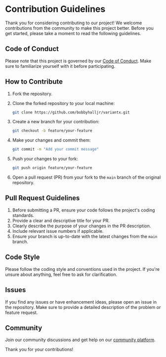 # Contribution Guidelines

Thank you for considering contributing to our project! We welcome contributions from the community to make this project better. Before you get started, please take a moment to read the following guidelines.

## Code of Conduct

Please note that this project is governed by our [Code of Conduct](CODE_OF_CONDUCT.md). Make sure to familiarize yourself with it before participating.

## How to Contribute

1. Fork the repository.
2. Clone the forked repository to your local machine:

   ```bash
   git clone https://github.com/bobbyhalljr/variantx.git
   ```

3. Create a new branch for your contribution:

   ```bash
   git checkout -b feature/your-feature
   ```

4. Make your changes and commit them:

   ```bash
   git commit -m "Add your commit message"
   ```

5. Push your changes to your fork:

   ```bash
   git push origin feature/your-feature
   ```

6. Open a pull request (PR) from your fork to the `main` branch of the original repository.

## Pull Request Guidelines

1. Before submitting a PR, ensure your code follows the project's coding standards.
2. Provide a clear and descriptive title for your PR.
3. Clearly describe the purpose of your changes in the PR description.
4. Include relevant issue numbers if applicable.
5. Ensure your branch is up-to-date with the latest changes from the `main` branch.

## Code Style

Please follow the coding style and conventions used in the project. If you're unsure about anything, feel free to ask for clarification.

## Issues

If you find any issues or have enhancement ideas, please open an issue in the repository. Make sure to provide a detailed description of the problem or feature request.

## Community

Join our community discussions and get help on our [community platform](https://discord.gg/Ed24wnBE).

Thank you for your contributions!